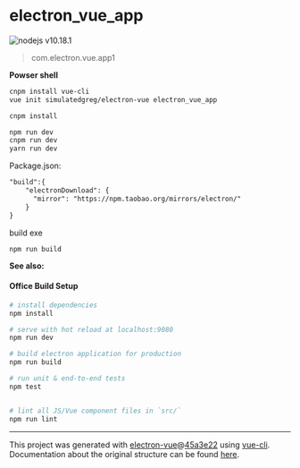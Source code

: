 # electron_vue_app

![nodejs v10.18.1](https://nodejs.org/download/release/v10.18.1/)

> com.electron.vue.app1

**Powser shell**
```bash
cnpm install vue-cli
vue init simulatedgreg/electron-vue electron_vue_app  

cnpm install  

npm run dev  
cnpm run dev  
yarn run dev
```

Package.json:
```xml
"build":{
    "electronDownload": {
      "mirror": "https://npm.taobao.org/mirrors/electron/"
    }
}
```

build exe
```shell
npm run build
```

**See also:**
#### Office Build Setup

``` bash
# install dependencies
npm install

# serve with hot reload at localhost:9080
npm run dev

# build electron application for production
npm run build

# run unit & end-to-end tests
npm test


# lint all JS/Vue component files in `src/`
npm run lint

```

---

This project was generated with [electron-vue](https://github.com/SimulatedGREG/electron-vue)@[45a3e22](https://github.com/SimulatedGREG/electron-vue/tree/45a3e224e7bb8fc71909021ccfdcfec0f461f634) using [vue-cli](https://github.com/vuejs/vue-cli). Documentation about the original structure can be found [here](https://simulatedgreg.gitbooks.io/electron-vue/content/index.html).
